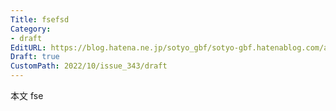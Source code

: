 ```yaml
---
Title: fsefsd
Category:
- draft
EditURL: https://blog.hatena.ne.jp/sotyo_gbf/sotyo-gbf.hatenablog.com/atom/entry/4207112889924330955
Draft: true
CustomPath: 2022/10/issue_343/draft
---
```


本文
fse
